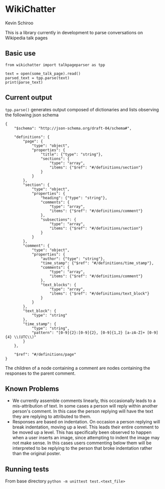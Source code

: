 # WikiChatter #
Kevin Schiroo

This is a library currently in development to parse conversations on Wikipedia
talk pages

## Basic use ##
    from wikichatter import talkpageparser as tpp

    text = open(some_talk_page).read()
    parsed_text = tpp.parse(text)
    print(parse_text)

## Current output ##
`tpp.parse()` generates output composed of dictionaries and lists
observing the following json schema

    {
        "$schema": "http://json-schema.org/draft-04/schema#",

        "definitions": {
            "page": {
                "type": "object",
                "properties": {
                    "title": {"type": "string"},
                    "sections": {
                        "type": "array",
                        "items": {"$ref": "#/definitions/section"}
                    }
                }
            },
            "section": {
                "type": "object",
                "properties": {
                    "heading": {"type": "string"},
                    "comments": {
                        "type": "array",
                        "items": {"$ref": "#/definitions/comment"}
                    },
                    "subsections": {
                        "type": "array",
                        "items": {"$ref": "#/definitions/section"}
                    }
                }
            },
            "comment": {
                "type": "object",
                "properties": {
                    "author": {"type": "string"},
                    "time_stamp": {"$ref": "#/definitions/time_stamp"},
                    "comments": {
                        "type": "array",
                        "items": {"$ref": "#/definitions/comment"}
                    },
                    "text_blocks": {
                        "type": "array",
                        "items": {"$ref": "#/definitions/text_block"}
                    }
                }
            },
            "text_block": {
                "type": "string"
            },
            "time_stamp": {
                "type": "string",
                "pattern": "[0-9]{2}:[0-9]{2}, [0-9]{1,2} [a-zA-Z]+ [0-9]{4} \\(UTC\\)"
            }
        },

        "$ref": "#/definitions/page"
    }

The children of a node containing a comment are nodes containing the responses
to the parent comment.

## Known Problems ##
* We currently assemble comments linearly, this occasionally leads to a mis-attribution
of text. In some cases a person will reply within another person's comment. In this
case the person replying will have the text they are replying to attributed to them.
* Responses are based on indentation. On occasion a person replying will break
indentation, moving up a level. This leads their entire comment to be moved up
a level. This has specifically been observed to happen when a user inserts an
image, since attempting to indent the image may not make sense. In this cases
users commenting below them will be interpreted to be replying to the person
that broke indentation rather than the original poster.

## Running tests ##
From base directory
`python -m unittest test.<text_file>`

